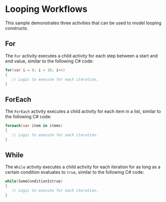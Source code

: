 # Looping Workflows

This sample demonstrates three activities that can be used to model looping constructs.

## For

The `For` activity executes a child activity for each step between a start and end value, similar to the following C# code:

```csharp
for(var i = 0; i < 10; i++)
{
   // Logic to execute for each iteration.
}
```

## ForEach

The `ForEach` activity executes a child activity for each item in a list, similar to the following C# code:

```csharp
foreach(var item in items)
{
   // Logic to execute for each iteration.
}
```

## While

The `While` activity executes a child activity for each iteration for as long as a certain condition evaluates to `true`, similar to the following C# code:

```csharp
while(SomeConditionIstrue)
{
   // Logic to execute for each iteration.
}
```
